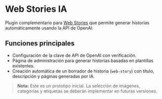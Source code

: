 # Web Stories IA

Plugin complementario para [Web Stories](https://wordpress.org/plugins/web-stories/) que permite generar historias automáticamente usando la API de OpenAI.

## Funciones principales

- Configuración de la clave de API de OpenAI con verificación.
- Página de administración para generar historias basadas en plantillas existentes.
- Creación automática de un borrador de historia (`web-story`) con título, descripción y páginas generadas por IA.

> **Nota:** Este es un prototipo inicial. La selección de imágenes, categorías y etiquetas se deberán implementar en futuras versiones.
